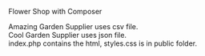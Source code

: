 Flower Shop with Composer

Amazing Garden Supplier uses csv file.\
Cool Garden Supplier uses json file.\
index.php contains the html, styles.css is in public folder.